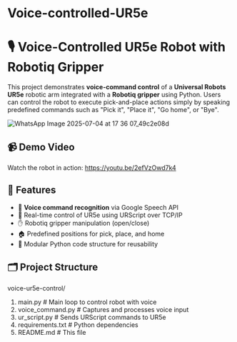 # Voice-controlled-UR5e

# 🎙️ Voice-Controlled UR5e Robot with Robotiq Gripper

This project demonstrates **voice-command control** of a **Universal Robots UR5e** robotic arm integrated with a **Robotiq gripper** using Python. Users can control the robot to execute pick-and-place actions simply by speaking predefined commands such as "Pick it", "Place it", "Go home", or "Bye".

![WhatsApp Image 2025-07-04 at 17 36 07_49c2e08d](https://github.com/user-attachments/assets/4c76d577-2920-4169-90df-c922801f0a58)



## 📹 Demo Video

Watch the robot in action: https://youtu.be/2efVzOwd7k4

## 🚀 Features

- 🎤 **Voice command recognition** via Google Speech API
- 🤖 Real-time control of UR5e using URScript over TCP/IP
- ✋ Robotiq gripper manipulation (open/close)
- 🏠 Predefined positions for pick, place, and home
- 🔌 Modular Python code structure for reusability

## 🗂️ Project Structure

voice-ur5e-control/
1. main.py             # Main loop to control robot with voice
2. voice_command.py    # Captures and processes voice input
3. ur_script.py        # Sends URScript commands to UR5e
4. requirements.txt    # Python dependencies
5. README.md           # This file

